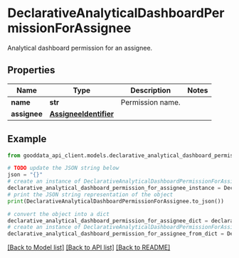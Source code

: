 # DeclarativeAnalyticalDashboardPermissionForAssignee

Analytical dashboard permission for an assignee.

## Properties

Name | Type | Description | Notes
------------ | ------------- | ------------- | -------------
**name** | **str** | Permission name. | 
**assignee** | [**AssigneeIdentifier**](AssigneeIdentifier.md) |  | 

## Example

```python
from gooddata_api_client.models.declarative_analytical_dashboard_permission_for_assignee import DeclarativeAnalyticalDashboardPermissionForAssignee

# TODO update the JSON string below
json = "{}"
# create an instance of DeclarativeAnalyticalDashboardPermissionForAssignee from a JSON string
declarative_analytical_dashboard_permission_for_assignee_instance = DeclarativeAnalyticalDashboardPermissionForAssignee.from_json(json)
# print the JSON string representation of the object
print(DeclarativeAnalyticalDashboardPermissionForAssignee.to_json())

# convert the object into a dict
declarative_analytical_dashboard_permission_for_assignee_dict = declarative_analytical_dashboard_permission_for_assignee_instance.to_dict()
# create an instance of DeclarativeAnalyticalDashboardPermissionForAssignee from a dict
declarative_analytical_dashboard_permission_for_assignee_from_dict = DeclarativeAnalyticalDashboardPermissionForAssignee.from_dict(declarative_analytical_dashboard_permission_for_assignee_dict)
```
[[Back to Model list]](../README.md#documentation-for-models) [[Back to API list]](../README.md#documentation-for-api-endpoints) [[Back to README]](../README.md)



